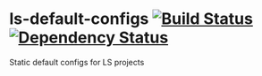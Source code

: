 # ls-default-configs [![Build Status](https://travis-ci.org/LiveSafe/ls-default-configs.svg?branch=master)](https://travis-ci.org/LiveSafe/ls-default-configs) [![Dependency Status](https://www.versioneye.com/user/projects/54be98e36c003567fd000047/badge.svg?style=flat)](https://www.versioneye.com/user/projects/54be98e36c003567fd000047)

Static default configs for LS projects
